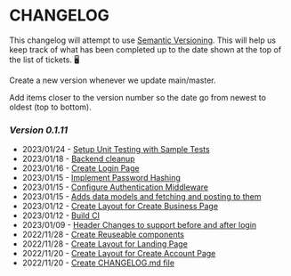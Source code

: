  # CHANGELOG
This changelog will attempt to use [Semantic Versioning](https://semver.org/). This will help us keep track of what has been completed up to the date shown at the top of the list of tickets. 🖥️

Create a new version whenever we update main/master.

Add items closer to the version number so the date go from newest to oldest (top to bottom).

### *Version 0.1.11*
 - 2023/01/24 - [Setup Unit Testing with Sample Tests](https://sd-onlinepos.atlassian.net/browse/ON-108) 
 - 2023/01/18 - [Backend cleanup](https://sd-onlinepos.atlassian.net/browse/ON-85) 
 - 2023/01/16 - [Create Login Page](https://sd-onlinepos.atlassian.net/browse/ON-61) 
 - 2023/01/15 - [Implement Password Hashing](https://sd-onlinepos.atlassian.net/browse/ON-83)
 - 2023/01/15 - [Configure Authentication Middleware](https://sd-onlinepos.atlassian.net/browse/ON-43)
 - 2023/01/15 - [Adds data models and fetching and posting to them](https://sd-onlinepos.atlassian.net/browse/ON-19)
 - 2023/01/12 - [Create Layout for Create Business Page](https://sd-onlinepos.atlassian.net/browse/ON-73)
 - 2023/01/12 - [Build CI](https://sd-onlinepos.atlassian.net/browse/ON-39) 
 - 2023/01/09 - [Header Changes to support before and after login](https://sd-onlinepos.atlassian.net/browse/ON-75) 
 - 2022/11/28 - [Create Reuseable components](https://sd-onlinepos.atlassian.net/browse/ON-28) 
 - 2022/11/28 - [Create Layout for Landing Page](https://sd-onlinepos.atlassian.net/browse/ON-41) 
 - 2022/11/20 - [Create Layout for Create Account Page](https://sd-onlinepos.atlassian.net/browse/ON-45) 
 - 2022/11/20 - [Create CHANGELOG.md file](https://sd-onlinepos.atlassian.net/browse/ON-40)